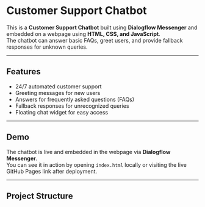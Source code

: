 # Customer Support Chatbot

This is a **Customer Support Chatbot** built using **Dialogflow Messenger** and embedded on a webpage using **HTML, CSS, and JavaScript**.  
The chatbot can answer basic FAQs, greet users, and provide fallback responses for unknown queries.  

---

## **Features**
- 24/7 automated customer support
- Greeting messages for new users
- Answers for frequently asked questions (FAQs)
- Fallback responses for unrecognized queries
- Floating chat widget for easy access

---

## **Demo**
The chatbot is live and embedded in the webpage via **Dialogflow Messenger**.  
You can see it in action by opening `index.html` locally or visiting the live GitHub Pages link after deployment.

---

## **Project Structure**
